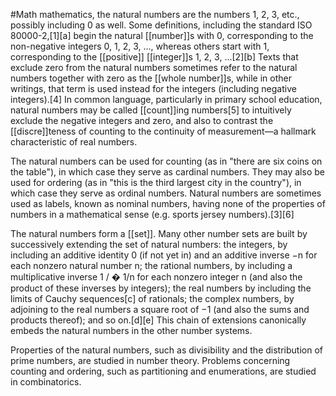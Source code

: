 #Math 
mathematics, the natural numbers are the numbers 1, 2, 3, etc., possibly including 0 as well. Some definitions, including the standard ISO 80000-2,[1][a] begin the natural [[number]]s with 0, corresponding to the non-negative integers 0, 1, 2, 3, ..., whereas others start with 1, corresponding to the [[positive]] [[integer]]s 1, 2, 3, ...[2][b] Texts that exclude zero from the natural numbers sometimes refer to the natural numbers together with zero as the [[whole number]]s, while in other writings, that term is used instead for the integers (including negative integers).[4] In common language, particularly in primary school education, natural numbers may be called [[count]]ing numbers[5] to intuitively exclude the negative integers and zero, and also to contrast the [[discre]]teness of counting to the continuity of measurement—a hallmark characteristic of real numbers.

The natural numbers can be used for counting (as in "there are six coins on the table"), in which case they serve as cardinal numbers. They may also be used for ordering (as in "this is the third largest city in the country"), in which case they serve as ordinal numbers. Natural numbers are sometimes used as labels, known as nominal numbers, having none of the properties of numbers in a mathematical sense (e.g. sports jersey numbers).[3][6]

The natural numbers form a [[set]]. Many other number sets are built by successively extending the set of natural numbers: the integers, by including an additive identity 0 (if not yet in) and an additive inverse −n for each nonzero natural number n; the rational numbers, by including a multiplicative inverse 
1
/
�
1/n for each nonzero integer n (and also the product of these inverses by integers); the real numbers by including the limits of Cauchy sequences[c] of rationals; the complex numbers, by adjoining to the real numbers a square root of −1 (and also the sums and products thereof); and so on.[d][e] This chain of extensions canonically embeds the natural numbers in the other number systems.

Properties of the natural numbers, such as divisibility and the distribution of prime numbers, are studied in number theory. Problems concerning counting and ordering, such as partitioning and enumerations, are studied in combinatorics.
